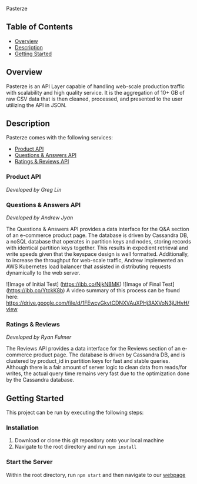Pasterze <!-- omit in TOC -->

## Table of Contents

- [Overview](#overview)
- [Description](#description)
- [Getting Started](#getting-started)


## Overview

Pasterze is an API Layer capable of handling web-scale production traffic with scalability and high quality service.
It is the aggregation of 10+ GB of raw CSV data that is then cleaned, processed, and presented to the user utilizing the API in JSON.

## Description

Pasterze comes with the following services:

- [Product API](#product-api)
- [Questions & Answers API](#questions-&-answers-api)
- [Ratings & Reviews API](#ratings-&-reviews-API)

<!-- omit in TOC -->

### Product API

_Developed by Greg Lin_



<!-- omit in TOC -->

### Questions & Answers API

_Developed by Andrew Jyan_

The Questions & Answers API provides a data interface for the Q&A section of an e-commerce product page. The database is driven by 
Cassandra DB, a noSQL database that operates in partition keys and nodes, storing records with identical partition keys together. 
This results in expedient retrieval and write speeds given that the keyspace design is well formatted. Additionally, to increase the 
throughput for web-scale traffic, Andrew implemented an AWS Kubernetes load balancer that assisted in distributing requests dynamically
to the web server. 

![Image of Initial Test]
(https://ibb.co/NjkNBMK)
![Image of Final Test]
(https://ibb.co/YtckK8b)
A video summary of this process can be found here: https://drive.google.com/file/d/1FEwcyGkvtCDNXVAuXPHj3AXVoN3jUHvH/view

<!-- omit in TOC -->

### Ratings & Reviews

_Developed by Ryan Fulmer_

The Reviews API provides a data interface for the Reviews section of an e-commerce product page. The database is driven by 
Cassandra DB, and is clustered by product_id in partition keys for fast and stable queries. 
Although there is a fair amount of server logic to clean data from reads/for writes, the actual query time remains very fast due to the optimization done by the Cassandra database. 

## Getting Started

This project can be run by executing the following steps:

### Installation <!-- omit in the TOC -->

1. Download or clone this git repository onto your local machine
2. Navigate to the root directory and run `npm install`

### Start the Server <!-- omit in TOC -->

Within the root directory, run `npm start` and then navigate to our [webpage](http://localhost:3000)




